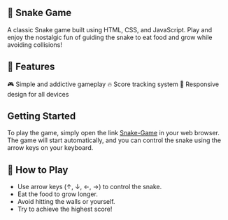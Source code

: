 ## 🐍 Snake Game
A classic Snake game built using HTML, CSS, and JavaScript. Play and enjoy the nostalgic fun of guiding the snake to eat food and grow while avoiding collisions!

## 🚀 Features
🎮 Simple and addictive gameplay
🔥 Score tracking system
📱 Responsive design for all devices

## Getting Started
To play the game, simply open the link [Snake-Game](https://khushisnakegame.netlify.app) in your web browser. The game will start automatically, and you can control the snake using the arrow keys on your keyboard.

## 🎯 How to Play
- Use arrow keys (↑, ↓, ←, →) to control the snake.
- Eat the food to grow longer.
- Avoid hitting the walls or yourself.
- Try to achieve the highest score!
